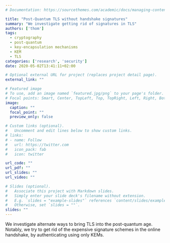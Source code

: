 ```yaml
---
# Documentation: https://sourcethemes.com/academic/docs/managing-content/

title: "Post-Quantum TLS without handshake signatures"
summary: "We investigate getting rid of signatures in TLS"
authors: ['thom']
tags: 
  - cryptography
  - post-quantum
  - key-encapsulation mechanisms
  - KEM
  - TLS
categories: ['research', 'security']
date: 2020-05-02T13:41:11+02:00

# Optional external URL for project (replaces project detail page).
external_link: ""

# Featured image
# To use, add an image named `featured.jpg/png` to your page's folder.
# Focal points: Smart, Center, TopLeft, Top, TopRight, Left, Right, BottomLeft, Bottom, BottomRight.
image:
  caption: ""
  focal_point: ""
  preview_only: false

# Custom links (optional).
#   Uncomment and edit lines below to show custom links.
# links:
# - name: Follow
#   url: https://twitter.com
#   icon_pack: fab
#   icon: twitter

url_code: ""
url_pdf: ""
url_slides: ""
url_video: ""

# Slides (optional).
#   Associate this project with Markdown slides.
#   Simply enter your slide deck's filename without extension.
#   E.g. `slides = "example-slides"` references `content/slides/example-slides.md`.
#   Otherwise, set `slides = ""`.
slides: ""
---
```


We investigate alternate ways to bring TLS into the post-quantum age.
Notably, we try to get rid of the expensive signature schemes in the online handshake, by authenticating using only KEMs.
